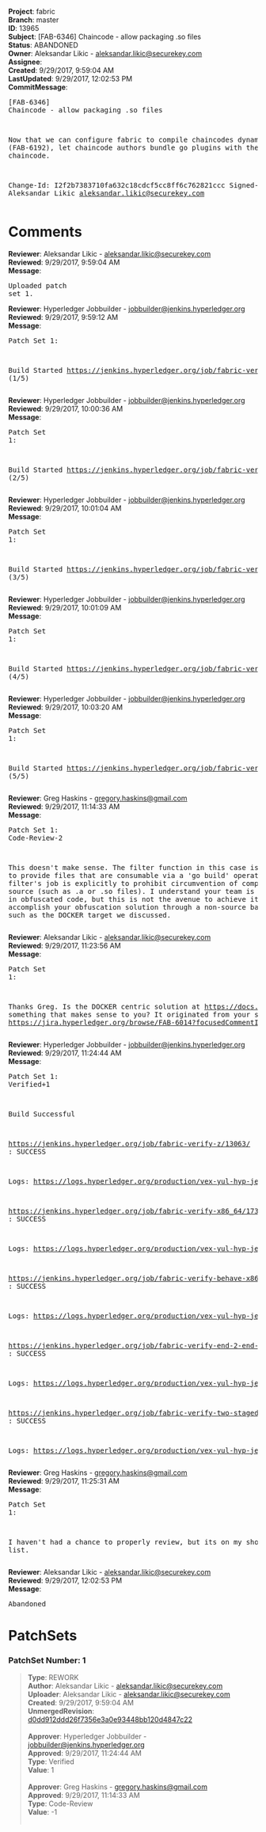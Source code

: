<strong>Project</strong>: fabric<br><strong>Branch</strong>: master<br><strong>ID</strong>: 13965<br><strong>Subject</strong>: [FAB-6346] Chaincode - allow packaging .so files<br><strong>Status</strong>: ABANDONED<br><strong>Owner</strong>: Aleksandar Likic - aleksandar.likic@securekey.com<br><strong>Assignee</strong>:<br><strong>Created</strong>: 9/29/2017, 9:59:04 AM<br><strong>LastUpdated</strong>: 9/29/2017, 12:02:53 PM<br><strong>CommitMessage</strong>:<br><pre>[FAB-6346] Chaincode - allow packaging .so files

Now that we can configure fabric to compile chaincodes
dynamically (FAB-6192), let chaincode authors bundle
go plugins with their chaincode.

Change-Id: I2f2b7383710fa632c18cdcf5cc8ff6c762821ccc
Signed-off-by: Aleksandar Likic <aleksandar.likic@securekey.com>
</pre><h1>Comments</h1><strong>Reviewer</strong>: Aleksandar Likic - aleksandar.likic@securekey.com<br><strong>Reviewed</strong>: 9/29/2017, 9:59:04 AM<br><strong>Message</strong>: <pre>Uploaded patch set 1.</pre><strong>Reviewer</strong>: Hyperledger Jobbuilder - jobbuilder@jenkins.hyperledger.org<br><strong>Reviewed</strong>: 9/29/2017, 9:59:12 AM<br><strong>Message</strong>: <pre>Patch Set 1:

Build Started https://jenkins.hyperledger.org/job/fabric-verify-z/13063/ (1/5)</pre><strong>Reviewer</strong>: Hyperledger Jobbuilder - jobbuilder@jenkins.hyperledger.org<br><strong>Reviewed</strong>: 9/29/2017, 10:00:36 AM<br><strong>Message</strong>: <pre>Patch Set 1:

Build Started https://jenkins.hyperledger.org/job/fabric-verify-x86_64/17396/ (2/5)</pre><strong>Reviewer</strong>: Hyperledger Jobbuilder - jobbuilder@jenkins.hyperledger.org<br><strong>Reviewed</strong>: 9/29/2017, 10:01:04 AM<br><strong>Message</strong>: <pre>Patch Set 1:

Build Started https://jenkins.hyperledger.org/job/fabric-verify-behave-x86_64/11402/ (3/5)</pre><strong>Reviewer</strong>: Hyperledger Jobbuilder - jobbuilder@jenkins.hyperledger.org<br><strong>Reviewed</strong>: 9/29/2017, 10:01:09 AM<br><strong>Message</strong>: <pre>Patch Set 1:

Build Started https://jenkins.hyperledger.org/job/fabric-verify-end-2-end-x86_64/8971/ (4/5)</pre><strong>Reviewer</strong>: Hyperledger Jobbuilder - jobbuilder@jenkins.hyperledger.org<br><strong>Reviewed</strong>: 9/29/2017, 10:03:20 AM<br><strong>Message</strong>: <pre>Patch Set 1:

Build Started https://jenkins.hyperledger.org/job/fabric-verify-two-staged-ci-check-x86_64/163/ (5/5)</pre><strong>Reviewer</strong>: Greg Haskins - gregory.haskins@gmail.com<br><strong>Reviewed</strong>: 9/29/2017, 11:14:33 AM<br><strong>Message</strong>: <pre>Patch Set 1: Code-Review-2

This doesn't make sense.  The filter function in this case is intended to provide files that are consumable via a 'go build' operation.  The filter's job is explicitly to prohibit circumvention of compilable source (such as .a or .so files).  I understand your team is interested in obfuscated code, but this is not the avenue to achieve it.  Please accomplish your obfuscation solution through a non-source based target, such as the DOCKER target we discussed.</pre><strong>Reviewer</strong>: Aleksandar Likic - aleksandar.likic@securekey.com<br><strong>Reviewed</strong>: 9/29/2017, 11:23:56 AM<br><strong>Message</strong>: <pre>Patch Set 1:

Thanks Greg. Is the DOCKER centric solution at https://docs.google.com/document/d/1BLQ0PWKdtpQtIlKewRAkdhjSGkDPWXTXj12Oe1GBw6I/edit#heading=h.9pacqguezrqe something that makes sense to you? It originated from your suggestion at https://jira.hyperledger.org/browse/FAB-6014?focusedCommentId=30585&page=com.atlassian.jira.plugin.system.issuetabpanels%3Acomment-tabpanel#comment-30585</pre><strong>Reviewer</strong>: Hyperledger Jobbuilder - jobbuilder@jenkins.hyperledger.org<br><strong>Reviewed</strong>: 9/29/2017, 11:24:44 AM<br><strong>Message</strong>: <pre>Patch Set 1: Verified+1

Build Successful 

https://jenkins.hyperledger.org/job/fabric-verify-z/13063/ : SUCCESS

Logs: https://logs.hyperledger.org/production/vex-yul-hyp-jenkins-1/fabric-verify-z/13063

https://jenkins.hyperledger.org/job/fabric-verify-x86_64/17396/ : SUCCESS

Logs: https://logs.hyperledger.org/production/vex-yul-hyp-jenkins-1/fabric-verify-x86_64/17396

https://jenkins.hyperledger.org/job/fabric-verify-behave-x86_64/11402/ : SUCCESS

Logs: https://logs.hyperledger.org/production/vex-yul-hyp-jenkins-1/fabric-verify-behave-x86_64/11402

https://jenkins.hyperledger.org/job/fabric-verify-end-2-end-x86_64/8971/ : SUCCESS

Logs: https://logs.hyperledger.org/production/vex-yul-hyp-jenkins-1/fabric-verify-end-2-end-x86_64/8971

https://jenkins.hyperledger.org/job/fabric-verify-two-staged-ci-check-x86_64/163/ : SUCCESS

Logs: https://logs.hyperledger.org/production/vex-yul-hyp-jenkins-1/fabric-verify-two-staged-ci-check-x86_64/163</pre><strong>Reviewer</strong>: Greg Haskins - gregory.haskins@gmail.com<br><strong>Reviewed</strong>: 9/29/2017, 11:25:31 AM<br><strong>Message</strong>: <pre>Patch Set 1:

I haven't had a chance to properly review, but its on my short list.</pre><strong>Reviewer</strong>: Aleksandar Likic - aleksandar.likic@securekey.com<br><strong>Reviewed</strong>: 9/29/2017, 12:02:53 PM<br><strong>Message</strong>: <pre>Abandoned</pre><h1>PatchSets</h1><h3>PatchSet Number: 1</h3><blockquote><strong>Type</strong>: REWORK<br><strong>Author</strong>: Aleksandar Likic - aleksandar.likic@securekey.com<br><strong>Uploader</strong>: Aleksandar Likic - aleksandar.likic@securekey.com<br><strong>Created</strong>: 9/29/2017, 9:59:04 AM<br><strong>UnmergedRevision</strong>: [d0dd912ddd26f7356e3a0e93448bb120d4847c22](https://github.com/hyperledger-gerrit-archive/fabric/commit/d0dd912ddd26f7356e3a0e93448bb120d4847c22)<br><br><strong>Approver</strong>: Hyperledger Jobbuilder - jobbuilder@jenkins.hyperledger.org<br><strong>Approved</strong>: 9/29/2017, 11:24:44 AM<br><strong>Type</strong>: Verified<br><strong>Value</strong>: 1<br><br><strong>Approver</strong>: Greg Haskins - gregory.haskins@gmail.com<br><strong>Approved</strong>: 9/29/2017, 11:14:33 AM<br><strong>Type</strong>: Code-Review<br><strong>Value</strong>: -1<br><br></blockquote>
